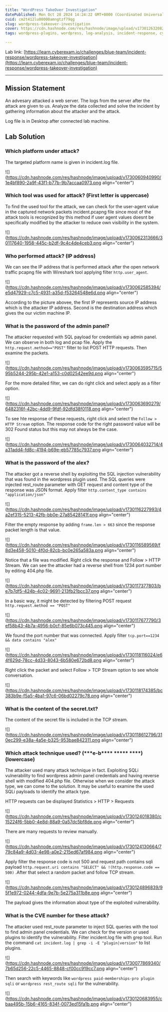 ```yaml
---
title: "WordPress TakeOver Investigation"
datePublished: Mon Oct 28 2024 14:24:22 GMT+0000 (Coordinated Universal Time)
cuid: cm2t412lu00000amngtzf79qg
slug: wordpress-takeover-investigation
cover: https://cdn.hashnode.com/res/hashnode/image/upload/v1730126320824/c353579b-1f6a-4856-ad99-f17b1181221c.png
tags: wordpress-plugins, wordpress, log-analysis, incident-response, cyberexam

---
```


Lab link: [https://learn.cyberexam.io/challenges/blue-team/incident-response/wordpress-takeover-investigation](https://learn.cyberexam.io/challenges/blue-team/incident-response/wordpress-takeover-investigation)

---

## Mission Statement

An advesary attacked a web server. The logs from the server after the attack are given to us. Analyze the data collected and solve the incident by gathering information about the attacker and the attack.

Log file is in Desktop after connected lab machine.

## Lab Solution

### Which platform under attack?

The targeted platform name is given in incident.log file.

![](https://cdn.hashnode.com/res/hashnode/image/upload/v1730060940990/1e4bf890-2a9f-43f1-b77b-9b7accaa0973.png align="center")

### Which tool was used for attack? (First letter is uppercase)

To find the used tool for the attack, we can check for the user-agent value in the captured network packets incident.pcapng file since most of the attack tools is recognized by this method if user agent values doesnt be specifically modified by the attacker to reduce own visibility in the system.

![](https://cdn.hashnode.com/res/hashnode/image/upload/v1730062313666/30117640-1958-445c-b2df-9c4c4de4ceb3.png align="center")

### Who performed attack? (IP address)

We can see the IP address that is performed attack after the open network traffic pcapng file with Wireshark tool applying filter `http.user_agent`.

![](https://cdn.hashnode.com/res/hashnode/image/upload/v1730062585394/e5d47929-c7c5-4931-a35d-f53264548e6d.png align="center")

According to the picture abovee, the first IP represents source IP address which is the attacker IP address. Second is the destination address which gives the our victim machine IP.

### What is the password of the admin panel?

The attacker requested with SQL payload for credentials wp admin panel. We can observe in both log and pcap file. Apply the `http.request.method=="POST"` filter to list POST HTTP requests. Then examine the packets.

![](https://cdn.hashnode.com/res/hashnode/image/upload/v1730063595715/595b5244-295b-42e1-a153-c0d02542ee9d.png align="center")

For the more detailed filter, we can do right click and select apply as a filter option.

![](https://cdn.hashnode.com/res/hashnode/image/upload/v1730063690279/6482316f-42bc-4dd9-9fdf-92dfd38f0118.png align="center")

To see hte response of these requests, right click and select the `Follow > HTTP Stream` option. The response code for the right password value will be 302 Found status but this may not always be the case.

![](https://cdn.hashnode.com/res/hashnode/image/upload/v1730064032714/4a31add4-fd8c-4194-b69e-eb57785c7937.png align="center")

### What is the password of the alex?

The attacker got a reverse shell by exploiting the SQL injection vulnerability that was found in the wordpress plugin used. The SQL queries were injected rest\_route parameter with GET request and content type of the response was JSON format. Apply filter `http.content_type contains "application/json"`

![](https://cdn.hashnode.com/res/hashnode/image/upload/v1730116227993/4a2ef315-5213-42fb-bb0e-27a85428141f.png align="center")

Filter the empty response by adding `frame.len > 663` since the response packet length is that value.

![](https://cdn.hashnode.com/res/hashnode/image/upload/v1730116589569/f8d3e458-5010-4f0d-82cb-bc0e265a583a.png align="center")

Notice that a file was modified. Right click the response and Follow &gt; HTTP Stream. We can see the attacker had a reverse shell from 1234 port number by editing 404.php file.

![](https://cdn.hashnode.com/res/hashnode/image/upload/v1730117377803/be7b7df5-424b-4c02-9691-213fb21bcc37.png align="center")

In a basic way, it might be detected by filtering POST request `http.request.method == "POST"`

![](https://cdn.hashnode.com/res/hashnode/image/upload/v1730117677790/3ef58b43-4b7a-4956-b0cf-85e6b073c445.png align="center")

We found the port number that was connected. Apply filter `tcp.port==1234 && data contains "alex"`

![](https://cdn.hashnode.com/res/hashnode/image/upload/v1730118116024/e64f629d-78cc-4d33-8043-6b580e672bd8.png align="center")

Right click the packet and select Follow &gt; TCP Stream option to see whole conversation.

![](https://cdn.hashnode.com/res/hashnode/image/upload/v1730118174385/bc383b9e-f5a5-4ba1-97c6-06bd02279c78.png align="center")

### What is the content of the secret.txt?

The content of the secret file is included in the TCP stream.

![](https://cdn.hashnode.com/res/hashnode/image/upload/v1730118612796/310ec299-e38a-4a5e-b325-953bae842311.png align="center")

### Which attack technique used? (\*\*\*e-b\*\*\*\* \*\*\*\*\* \*\*\*\*) (lowercase)

The attacker used many attack technique in fact. Exploiting SQLi vulnerability to find wordpress admin panel credentials and having reverse shell with modified 404.php file. Otherwise when we consider the attack type, we can come to the solution. It may be useful to examine the used SQLi payloads to identify the attack type.

HTTP requests can be displayed Statistics &gt; HTTP &gt; Requests

![](https://cdn.hashnode.com/res/hashnode/image/upload/v1730124018380/c15224f6-5bb0-4e8d-88a9-0a57dc5bf8de.png align="center")

There are many requests to review manually.

![](https://cdn.hashnode.com/res/hashnode/image/upload/v1730124130664/779c84a9-4d03-4e98-a0e2-215ed67af984.png align="center")

Apply filter the response code is not 500 and request path contains sqli payload `http.request.uri contains "SELECT" && !(http.response.code == 500)` .After that select a random packet and follow TCP stream.

![](https://cdn.hashnode.com/res/hashnode/image/upload/v1730124896839/95f1e972-0244-4dfa-9e7b-5e275a311b8e.png align="center")

The payload gives the information about type of the exploited vulnerability.

### What is the CVE number for these attack?

The attacker used rest\_route parameter to inject SQL queries with the tool to find admin panel credentials. We can check for the version or used plugins to identify the vulnerability. Filter incident.log file with grep tool. Run the command `cat incident.log | grep -i -E "plugin|version"` to list plugins.

![](https://cdn.hashnode.com/res/hashnode/image/upload/v1730077869340/7b65d256-22c5-4465-8848-cf00cc919cc7.png align="center")

Then search with keywords like `wordpress paid-memberships-pro plugin sqli` or `wordpress rest_route sqli` for the vulnerability.

![](https://cdn.hashnode.com/res/hashnode/image/upload/v1730120683955/cbaa495b-15b6-4165-834f-0073ed15fa1b.png align="center")